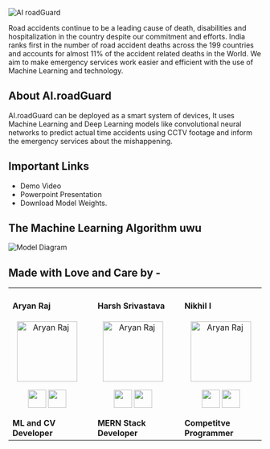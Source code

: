 ![AI roadGuard](https://user-images.githubusercontent.com/75358720/188109498-2cff5775-9fad-4958-b5f1-1faaf53ef3c2.png)

Road accidents continue to be a leading cause of death, disabilities and hospitalization in the country despite our commitment and efforts. India ranks first in the number of road accident deaths across the 199 countries and accounts for almost 11% of the accident related deaths in the World. We aim to make emergency services work easier and efficient with the use of Machine Learning and technology. 

## About AI.roadGuard
AI.roadGuard can be deployed as a smart system of devices, It uses Machine Learning and Deep Learning models like convolutional neural networks to predict actual time accidents using CCTV footage and inform the emergency services about the mishappening. 
## Important Links
- Demo Video
- Powerpoint Presentation 
- Download Model Weights.

## The Machine Learning Algorithm uwu


![Model Diagram](https://user-images.githubusercontent.com/75358720/187983957-061d3d8b-d98d-40d5-8002-425e639babfb.png)














































































## Made with Love and Care by -
<div align="left"> 
  <table>
<tr align="left">
 <td>

#### Aryan Raj
<p align="center">
<img src = "https://avatars.githubusercontent.com/u/75358720?v=4"  height="120" alt="Aryan Raj">
</p>
<p align="center">
<a href = "https://github.com/aryanraj2713"><img src = "http://www.iconninja.com/files/241/825/211/round-collaboration-social-github-code-circle-network-icon.svg" width="36" height = "36"/></a>
<a href = "https://www.linkedin.com/in/aryan-raj-3a68b39a/">
<img src = "http://www.iconninja.com/files/863/607/751/network-linkedin-social-connection-circular-circle-media-icon.svg" width="36" height="36"/>
</a>
</p>
 <strong>ML and CV Developer<strong>
</td>

 <td>
 <td>

#### Harsh Srivastava
<p align="center">
<img src = "https://avatars.githubusercontent.com/u/58087328?s=400&u=cd9c9b209b32d514cf24657af8862dbcf49fe718&v=4"  height="120" alt="Aryan Raj">
</p>
<p align="center">
<a href = "https://github.com/Srivastava57Harsh"><img src = "http://www.iconninja.com/files/241/825/211/round-collaboration-social-github-code-circle-network-icon.svg" width="36" height = "36"/></a>
<a href = "https://www.linkedin.com/in/Srivastava57Harsh/">
<img src = "http://www.iconninja.com/files/863/607/751/network-linkedin-social-connection-circular-circle-media-icon.svg" width="36" height="36"/>
</a>
</p>
 <strong>MERN Stack Developer<strong>
</td>

   
<td/>
 <td>

#### Nikhil I
<p align="center">
<img src = "https://media-exp1.licdn.com/dms/image/C4E03AQEsJd7i6LPYVQ/profile-displayphoto-shrink_400_400/0/1643037859646?e=1667433600&v=beta&t=AzSjF6UkmGr3hH2vlP4e3S6mHqbk4_jKPpqkDtnb2gE"  height="120" alt="Aryan Raj">
</p>
<p align="center">
<a href = "https://github.com/ironnicko"><img src = "http://www.iconninja.com/files/241/825/211/round-collaboration-social-github-code-circle-network-icon.svg" width="36" height = "36"/></a>
<a href = "https://www.linkedin.com/in/nikhil-ivannan-351036201/">
<img src = "http://www.iconninja.com/files/863/607/751/network-linkedin-social-connection-circular-circle-media-icon.svg" width="36" height="36"/>
</a>
</p>
 <strong>Competitve Programmer<strong>
</td>



  




  

</tr>
</div
